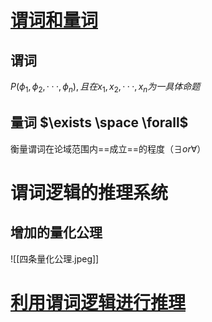 # [谓词和量词](题型5：将自然语言翻译为谓词逻辑表达式)
## 谓词
$P(\phi_1,\phi_2,···,\phi_n),且在x_1,x_2,···,x_n为一具体命题$

## 量词 $\exists \space  \forall$ 
衡量谓词在论域范围内==成立==的程度（$\exists or  \forall$）

# 谓词逻辑的推理系统
## 增加的量化公理
![[四条量化公理.jpeg]]

# [利用谓词逻辑进行推理](题型6：利用谓词逻辑进行推理)
